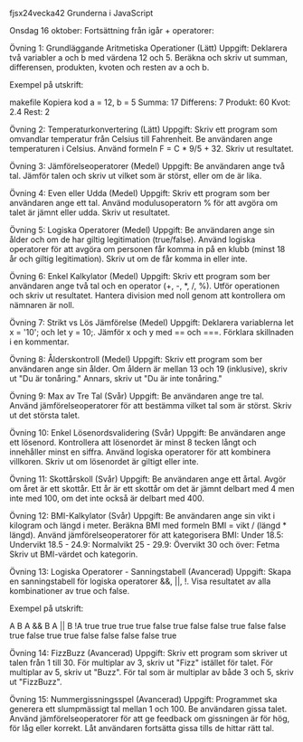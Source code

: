 fjsx24vecka42 Grunderna i JavaScript

Onsdag 16 oktober: Fortsättning från igår + operatorer:

Övning 1: Grundläggande Aritmetiska Operationer (Lätt) Uppgift: Deklarera två variabler a och b med värdena 12 och 5. Beräkna och skriv ut summan, differensen, produkten, kvoten och resten av a och b.

Exempel på utskrift:

makefile Kopiera kod a = 12, b = 5 Summa: 17 Differens: 7 Produkt: 60 Kvot: 2.4 Rest: 2

Övning 2: Temperaturkonvertering (Lätt) Uppgift: Skriv ett program som omvandlar temperatur från Celsius till Fahrenheit. Be användaren ange temperaturen i Celsius. Använd formeln F = C * 9/5 + 32. Skriv ut resultatet.

Övning 3: Jämförelseoperatorer (Medel) Uppgift: Be användaren ange två tal. Jämför talen och skriv ut vilket som är störst, eller om de är lika.

Övning 4: Even eller Udda (Medel) Uppgift: Skriv ett program som ber användaren ange ett tal. Använd modulusoperatorn % för att avgöra om talet är jämnt eller udda. Skriv ut resultatet.

Övning 5: Logiska Operatorer (Medel) Uppgift: Be användaren ange sin ålder och om de har giltig legitimation (true/false). Använd logiska operatorer för att avgöra om personen får komma in på en klubb (minst 18 år och giltig legitimation). Skriv ut om de får komma in eller inte.

Övning 6: Enkel Kalkylator (Medel) Uppgift: Skriv ett program som ber användaren ange två tal och en operator (+, -, *, /, %). Utför operationen och skriv ut resultatet. Hantera division med noll genom att kontrollera om nämnaren är noll.

Övning 7: Strikt vs Lös Jämförelse (Medel) Uppgift: Deklarera variablerna let x = '10'; och let y = 10;. Jämför x och y med == och ===. Förklara skillnaden i en kommentar.

Övning 8: Ålderskontroll (Medel) Uppgift: Skriv ett program som ber användaren ange sin ålder. Om åldern är mellan 13 och 19 (inklusive), skriv ut "Du är tonåring." Annars, skriv ut "Du är inte tonåring."

Övning 9: Max av Tre Tal (Svår) Uppgift: Be användaren ange tre tal. Använd jämförelseoperatorer för att bestämma vilket tal som är störst. Skriv ut det största talet.

Övning 10: Enkel Lösenordsvalidering (Svår) Uppgift: Be användaren ange ett lösenord. Kontrollera att lösenordet är minst 8 tecken långt och innehåller minst en siffra. Använd logiska operatorer för att kombinera villkoren. Skriv ut om lösenordet är giltigt eller inte.

Övning 11: Skottårskoll (Svår) Uppgift: Be användaren ange ett årtal. Avgör om året är ett skottår. Ett år är ett skottår om det är jämnt delbart med 4 men inte med 100, om det inte också är delbart med 400.

Övning 12: BMI-Kalkylator (Svår) Uppgift: Be användaren ange sin vikt i kilogram och längd i meter. Beräkna BMI med formeln BMI = vikt / (längd * längd). Använd jämförelseoperatorer för att kategorisera BMI: Under 18.5: Undervikt 18.5 - 24.9: Normalvikt 25 - 29.9: Övervikt 30 och över: Fetma Skriv ut BMI-värdet och kategorin.

Övning 13: Logiska Operatorer - Sanningstabell (Avancerad) Uppgift: Skapa en sanningstabell för logiska operatorer &&, ||, !. Visa resultatet av alla kombinationer av true och false.

Exempel på utskrift:

A B A && B A || B !A true true true true false true false false true false false true false true true false false false false true

Övning 14: FizzBuzz (Avancerad) Uppgift: Skriv ett program som skriver ut talen från 1 till 30. För multiplar av 3, skriv ut "Fizz" istället för talet. För multiplar av 5, skriv ut "Buzz". För tal som är multiplar av både 3 och 5, skriv ut "FizzBuzz".

Övning 15: Nummergissningsspel (Avancerad) Uppgift: Programmet ska generera ett slumpmässigt tal mellan 1 och 100. Be användaren gissa talet. Använd jämförelseoperatorer för att ge feedback om gissningen är för hög, för låg eller korrekt. Låt användaren fortsätta gissa tills de hittar rätt tal.